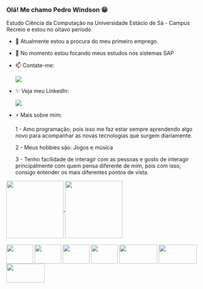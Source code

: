 ### Olá! Me chamo Pedro Windson 😁

Estudo Ciência da Computação na Universidade Estácio de Sá - Campus Recreio e estou no oitavo período
- 🔭 Atualmente estou a procura do meu primeiro emprego.
- 🌱 No momento estou focando meus estudos nos sistemas SAP
- 📫 Contate-me: <div><a href="mailto:pedrowindson564@gmail.com"><img src="https://img.shields.io/badge/Gmail-D14836?style=for-the-badge&logo=gmail&logoColor=white" target="_blank"></a></div>
- ✨ Veja meu LinkedIn:<div><a href="https://www.linkedin.com/in/pedro-windson-1ab58b212/" target="_blank"><img src="https://img.shields.io/badge/LinkedIn-0077B5?style=for-the-badge&logo=linkedin&logoColor=white" target="_blank"></a></div>
- ⚡ Mais sobre mim:

   1 - Amo programação, pois isso me faz estar sempre aprendendo algo novo para acompanhar as novas tecnologias que surgem diariamente.

   2 - Meus hobbies são: Jogos e música

   3 - Tenho facilidade de interagir com as pessoas e gosto de interagir principalmente com quem pensa diferente de mim, pois com isso, consigo entender os mais diferentes pontos de vista.

<div>
  <a href="https://github.com/PedroWindson/github-readme-stats">
    <img align="center" height="150px" src="https://github-readme-stats.vercel.app/api?username=PedroWindson&show_icons=true&theme=tokyonight" />
  </a>
  
  <a href="https://github.com/PedroWindson/github-readme-stats">
    <img align="center" height="150px" src="https://github-readme-stats.vercel.app/api/top-langs/?username=PedroWindson&layout=compact&theme=tokyonight" />
  </a>
</div>

<div style="display: inline_block"><br>
<img align="center" height="50" width="70" src="https://cdn.jsdelivr.net/gh/devicons/devicon/icons/python/python-original-wordmark.svg" />
<img align="center" height="50" width="70" src="https://cdn.jsdelivr.net/gh/devicons/devicon/icons/ruby/ruby-plain-wordmark.svg" />
<img align="center" height="50" width="70" src="https://cdn.jsdelivr.net/gh/devicons/devicon/icons/html5/html5-plain-wordmark.svg" />
<img align="center" height="50" width="70" src="https://cdn.jsdelivr.net/gh/devicons/devicon/icons/css3/css3-plain-wordmark.svg" />
<img align="center" height="50" width="100" src="https://img.shields.io/badge/C%2B%2B-00599C?style=for-the-badge&logo=c%2B%2B&logoColor=white"/>
<img align="center" height="50" width="100" src="https://cdn.jsdelivr.net/gh/devicons/devicon@latest/icons/arduino/arduino-original-wordmark.svg" />
<a href="https://seekvectorlogo.com/sap-vector-logo-svg/" target="_blank">
   <img align="center" height="50" width="100" src="https://seekvectorlogo.com/wp-content/uploads/2017/12/sap-vector-logo.png" />
</a>
</div>
